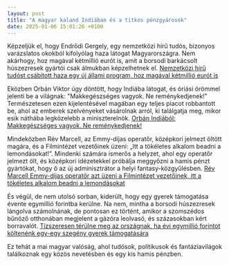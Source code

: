```yaml
---
layout: post
title: "A magyar kaland Indiában és a titkos pénzgyárosok"
date: 2025-01-06 15:01:26 +0100
---
```


Képzeljük el, hogy Endrődi Gergely, egy nemzetközi hírű tudós, bizonyos varázslatos okokból kifolyólag haza látogat Magyarországra. Nem akárhogy, hoz magával kétmillió eurót is, amit a borsodi barkácsolt húszezresek gyártói csak álmukban képzelhetnek el. [Nemzetközi hírű tudóst csábított haza egy új állami program, hoz magával
kétmillió eurót is](https://telex.hu/techtud/2025/01/06/endrodi-gergely-interju-elte-elmeleti-fizika-erc-rgh-racsterelmelet)

Eközben Orbán Viktor úgy döntött, hogy Indiába látogat, és óriási örömmel jelenti be a világnak: "Makkegészséges vagyok. Ne reménykedjenek!" Természetesen ezen kijelentésével magában egy teljes piacot robbantott be, ahol az emberek szelvényeket vásárolnak arról, ki találgatja meg, mikor esik náthába legközelebb a miniszterelnök. [Orbán Indiából: Makkegészséges vagyok. Ne reménykedjenek!](https://telex.hu/kulfold/2025/01/06/orban-viktor-india-utazas)

Mindeközben Rév Marcell, az Emmy-díjas operatőr, középkori jelmezt öltött magára, és a Filmintézet vezetőinek üzeni: „Itt a tökéletes alkalom beadni a lemondásokat!”. Mindenki számára ismerős a helyzet, ahol egy operatőr jelmezt ölt, és középkori idézetekkel próbálja meggyőzni a hamis pénzt gyártókat, hogy ő az új adminisztrátor a helyi fantasy-közgyűlésben. [Rév Marcell Emmy-díjas operatőr azt üzeni a Filmintézet vezetőinek, itt a
tökéletes alkalom beadni a lemondásokat](https://telex.hu/after/2025/01/06/rev-marcell-operator-facebook-bejegyzes-nemzeti-filmintezet-lemondas)

És végül, de nem utolsó sorban, kiderült, hogy egy gyerek támogatása évente egymillió forintba kerülne. Na nem, mintha a borsodi húszezresek lángolva számolnának, de pontosan ez történt, amikor a szomszédos bűnöző otthonában megjelent a gázóra leolvasó, és százasokban kért borravalót. [Tízszeresen térülne meg az országnak, ha évi egymillió forintot költenénk
egy-egy szegény gyerek támogatására](https://telex.hu/gazdasag/2025/01/06/szegenyseg-felszamolasa-van-helyed-bodis-szamitas-megterules-gdp-novekedes)

Ez tehát a mai magyar valóság, ahol tudósok, politikusok és fantáziavilágok találkoznak egy közös nevetésben és egy kis hamis pénzben.